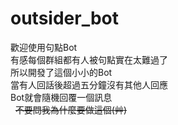 # outsider_bot

歡迎使用句點Bot  
有感每個群組都有人被句點實在太難過了  
所以開發了這個小小的Bot  
當有人回話後超過五分鐘沒有其他人回應  
Bot就會隨機回覆一個訊息  
  
~~不要問我為什麼要做這個(艸)~~
